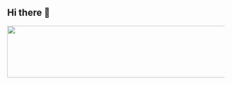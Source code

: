 ## Hi there 👋

<a href="https://github.com/devxb/gitanimals">
  <img
    src="https://render.gitanimals.org/lines/nvphuoc89"
    width="600"
    height="120"
  />
</a>
  
<!--
**nvphuoc89/nvphuoc89** is a ✨ _special_ ✨ repository because its `README.md` (this file) appears on your GitHub profile.

Here are some ideas to get you started:

- 🔭 I’m currently working on ...
- 🌱 I’m currently learning ...
- 👯 I’m looking to collaborate on ...
- 🤔 I’m looking for help with ...
- 💬 Ask me about ...
- 📫 How to reach me: ...
- 😄 Pronouns: ...
- ⚡ Fun fact: ...
-->
